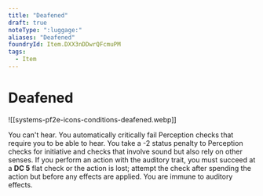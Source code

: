 ```yaml
---
title: "Deafened"
draft: true
noteType: ":luggage:"
aliases: "Deafened"
foundryId: Item.DXX3nDDwrQFcmuPM
tags:
  - Item
---
```


# Deafened
![[systems-pf2e-icons-conditions-deafened.webp]]

You can't hear. You automatically critically fail Perception checks that require you to be able to hear. You take a -2 status penalty to Perception checks for initiative and checks that involve sound but also rely on other senses. If you perform an action with the auditory trait, you must succeed at a **DC 5** flat check or the action is lost; attempt the check after spending the action but before any effects are applied. You are immune to auditory effects.

